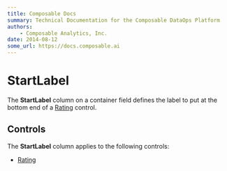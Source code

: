 ```yaml
---
title: Composable Docs
summary: Technical Documentation for the Composable DataOps Platform
authors:
    - Composable Analytics, Inc.
date: 2014-08-12
some_url: https://docs.composable.ai
---
```


# StartLabel

The **StartLabel** column on a container field defines the label to put at the bottom end of a [Rating](../05.Control-Details/Rating.md) control.

## Controls

The **StartLabel** column applies to the following controls:

- [Rating](../05.Control-Details/Rating.md)
